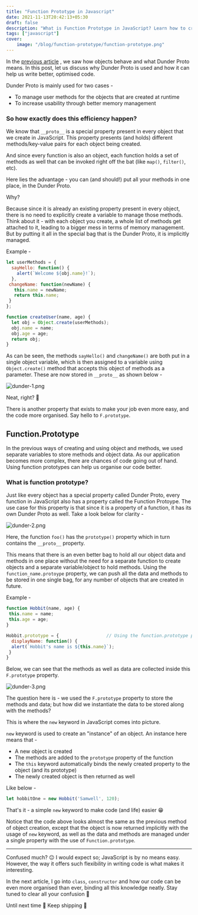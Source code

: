 ```yaml
---
title: "Function Prototype in Javascript"
date: 2021-11-13T20:42:13+05:30
draft: false
description: "What is Function Prototype in JavaScript? Learn how to create objects in an optimised way."
tags: ["javascript"]
cover:
    image: "/blog/function-prototype/function-prototype.png"
---
```


In the [previous article](https://vinoo.hashnode.dev/oops-in-javascript-what-is-dunder-proto) , we saw how objects behave and what Dunder Proto means. In this post, let us discuss why Dunder Proto is used and how it can help us write better, optimised code. 

Dunder Proto is mainly used for two cases - 

- To manage user methods for the objects that are created at runtime
- To increase usability through better memory management

### So how exactly does this efficiency happen? 

We know that `__proto__` is a special property present in every object that we create in JavaScript. This property presents (and holds) different methods/key-value pairs for each object being created. 

And since every function is also an object, each function holds a set of methods as well that can be invoked right off the bat (like `map()`, `filter()`, etc). 

Here lies the advantage - you can (and should!) put all your methods in one place, in the Dunder Proto. 

Why?

Because since it is already an existing property present in every object, there is no need to explicitly create a variable to manage those methods. Think about it - with each object you create, a whole list of methods get attached to it, leading to a bigger mess in terms of memory management. But by putting it all in the special bag that is the Dunder Proto, it is implicitly managed. 

Example -

```js
let userMethods = {
  sayHello: function() {
    alert(`Welcome ${obj.name}!`);
  },
 changeName: function(newName) {
   this.name = newName;
   return this.name;
 }
};

function createUser(name, age) {
  let obj = Object.create(userMethods);
  obj.name = name;
  obj.age = age;
  return obj;
}
```

As can be seen, the methods `sayHello()` and `changeName()` are both put in a single object variable, which is then assigned to a variable using `Object.create()` method that accepts this object of methods as a parameter. These are now stored in `__proto__` as shown below -


![dunder-1.png](https://cdn.hashnode.com/res/hashnode/image/upload/v1636803878263/d0olmMees.png)

Neat, right? 🥳

There is another property that exists to make your job even more easy, and the code more organised. Say hello to `F.prototype`.


## Function.Prototype

In the previous ways of creating and using object and methods, we used separate variables to store methods and object data. As our application becomes more complex, there are chances of code going out of hand. Using function prototypes can help us organise our code better.

### What is function prototype?

Just like every object has a special property called Dunder Proto, every function in JavaScript also has a property called the Function Protoype. The use case for this property is that since it is a property of a function, it has its own Dunder Proto as well. Take a look below for clarity - 


![dunder-2.png](https://cdn.hashnode.com/res/hashnode/image/upload/v1636817109034/9V9eh9TIg.png)

Here, the function `foo()` has the `prototype()` property which in turn contains the `__proto__` property. 

This means that there is an even better bag to hold all our object data and methods in one place without the need for a separate function to create objects and a separate variable/object to hold methods. Using the `function_name.protoype` property, we can push all the data and methods to be stored in one single bag, for any number of objects that are created in future. 

Example - 

```js
function Hobbit(name, age) {
 this.name = name;
 this.age = age;
}

Hobbit.prototype = {                  // Using the function.prototype property to put object's methods
  displayName: function() {
  alert(`Hobbit's name is ${this.name}`);
 }
}
```
Below, we can see that the methods as well as data are collected inside this `F.prototype` property. 


![dunder-3.png](https://cdn.hashnode.com/res/hashnode/image/upload/v1636818162937/8go6iszeM.png)

The question here is - we used the `F.prototype` property to store the methods and data; but how did we instantiate the data to be stored along with the methods?

This is where the `new` keyword in JavaScript comes into picture. 

`new` keyword is used to create an "instance" of an object. An instance here means that -

- A new object is created
- The methods are added to the `prototype` property of the function
- The `this` keyword automatically binds the newly created property to the object (and its prototype)
- The newly created object is then returned as well

Like below - 

```js
let hobbitOne = new Hobbit('Samwell', 120);
```

That's it - a simple `new` keyword to make code (and life) easier 😁

Notice that the code above looks almost the same as the previous method of object creation, except that the object is now returned implicitly with the usage of `new` keyword, as well as the data and methods are managed under a single property with the use of `Function.prototype`.

---

Confused much? 😐 I would expect so; JavaScript is by no means easy. However, the way it offers such flexibility in writing code is what makes it interesting.

In the next article, I go into `class`, `constructor` and how our code can be even more organised than ever, binding all this knowledge neatly. Stay tuned to clear all your confusion 🙂

Until next time 🤠 Keep shipping 🚀